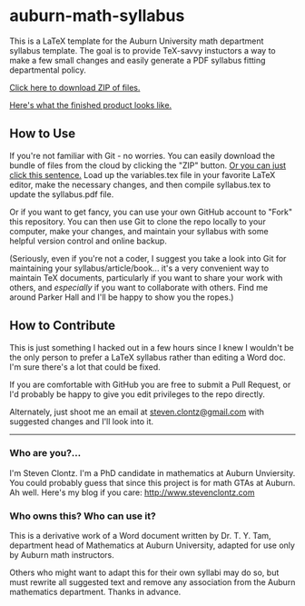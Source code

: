 # auburn-math-syllabus

This is a LaTeX template for the Auburn University math department syllabus template. The goal is to provide TeX-savvy instuctors a way to make a few small changes and easily generate a PDF syllabus fitting departmental policy.

[Click here to download ZIP of files.](https://github.com/StevenClontz/auburn-math-syllabus/archive/master.zip)

[Here's what the finished product looks like.](https://github.com/StevenClontz/auburn-math-syllabus/blob/master/syllabus.pdf?raw=true)

## How to Use

If you're not familiar with Git - no worries. You can easily download the bundle of files from the cloud by clicking the "ZIP" button. [Or you can just click this sentence.](https://github.com/StevenClontz/auburn-math-syllabus/archive/master.zip) Load up the variables.tex file in your favorite LaTeX editor, make the necessary changes, and then compile syllabus.tex to update the syllabus.pdf file.

Or if you want to get fancy, you can use your own GitHub account to "Fork" this repository. You can then use Git to clone the repo locally to your computer, make your changes, and maintain your syllabus with some helpful version control and online backup. 

(Seriously, even if you're not a coder, I suggest you take a look into Git for maintaining your syllabus/article/book... it's a very convenient way to maintain TeX documents, particularly if you want to share your work with others, and *especially* if you want to collaborate with others. Find me around Parker Hall and I'll be happy to show you the ropes.)

## How to Contribute

This is just something I hacked out in a few hours since I knew I wouldn't be the only person to prefer a LaTeX syllabus rather than editing a Word doc. I'm sure there's a lot that could be fixed.

If you are comfortable with GitHub you are free to submit a Pull Request, or I'd probably be happy to give you edit privileges to the repo directly.

Alternately, just shoot me an email at <steven.clontz@gmail.com> with suggested changes and I'll look into it.

---

### Who are you?...

I'm Steven Clontz. I'm a PhD candidate in mathematics at Auburn Unviersity. You could probably guess that since this project is for math GTAs at Auburn. Ah well. Here's my blog if you care: <http://www.stevenclontz.com>

### Who owns this? Who can use it?

This is a derivative work of a Word document written by Dr. T. Y. Tam, department head of Mathematics at Auburn University, adapted for use only by Auburn math instructors.

Others who might want to adapt this for their own syllabi may do so, but must rewrite all suggested text and remove any association from the Auburn mathematics department. Thanks in advance.
